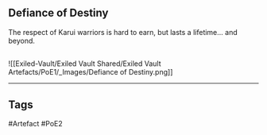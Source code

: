 ## Defiance of Destiny
The respect of Karui warriors is hard to earn,
but lasts a lifetime... and beyond.
##
![[Exiled-Vault/Exiled Vault Shared/Exiled Vault Artefacts/PoE1/_Images/Defiance of Destiny.png]]

---
## Tags
#Artefact
#PoE2